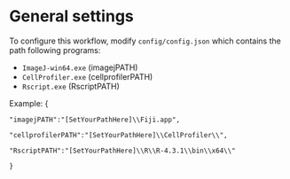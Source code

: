 # General settings
To configure this workflow, modify ``config/config.json`` which contains 
the path following programs:
* ``ImageJ-win64.exe`` (imagejPATH) 
* ``CellProfiler.exe`` (cellprofilerPATH) 
* ``Rscript.exe`` (RscriptPATH)

Example:
{
	
	"imagejPATH":"[SetYourPathHere]\\Fiji.app", 

	"cellprofilerPATH":"[SetYourPathHere]\\CellProfiler\\", 

	"RscriptPATH":"[SetYourPathHere]\\R\\R-4.3.1\\bin\\x64\\"

    }
